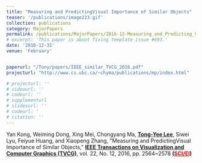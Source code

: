 ```yaml
---
title: "Measuring and PredictingVisual Importance of Similar Objects"
teaser: '/publications/image223.gif'
collection: publications
category: MajorPapers
permalink: /publications/MajorPapers/2016-12-Measuring_and_Predicting_Visual_Importance_of_Similar_Objects
# excerpt: 'This paper is about fixing template issue #693.'
date: '2016-12-31'
venue: 'February'


paperurl: "/Tony/papers/IEEE_similar_TVCG_2016.pdf"
projecturl: "http://www.cs.ubc.ca/~chyma/publications/mp/index.html"

# projecturl: ''
# videourl: ''
# codeurl: ''
# supplementurl
# slidesurl: ''
# codeurl: '
# citation: ''
---
```

	
Yan Kong, Weiming Dong, Xing Mei, Chongyang Ma, <strong><u>Tong-Yee Lee</u></strong>, Siwei Lyu, Feiyue Huang, and Xiaopeng Zhang, "Measuring and PredictingVisual Importance of Similar Objects," <strong><u>IEEE Transactions on Visualization and Computer Graphics (TVCG)</u></strong>, vol. 22, No. 12, 2016, pp. 2564~2578 <strong><u> (<span style="color:red">SCI/EI</span>)</u></strong>
